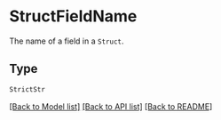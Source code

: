 # StructFieldName

The name of a field in a `Struct`.


## Type
```python
StrictStr
```


[[Back to Model list]](../../README.md#documentation-for-models) [[Back to API list]](../../README.md#documentation-for-api-endpoints) [[Back to README]](../../README.md)
